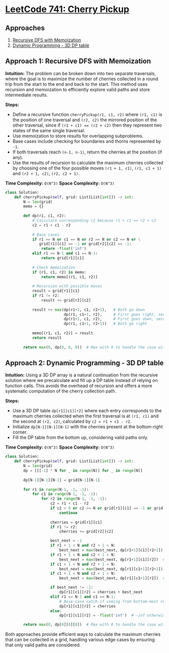 # [LeetCode 741: Cherry Pickup](https://leetcode.com/problems/cherry-pickup/)

## Approaches
1. [Recursive DFS with Memoization](#approach-1-recursive-dfs-with-memoization)
2. [Dynamic Programming - 3D DP table](#approach-2-dynamic-programming-3d-dp-table)

## Approach 1: Recursive DFS with Memoization

**Intuition:**
The problem can be broken down into two separate traversals, where the goal is to maximize the number of cherries collected in a round trip from the start to the end and back to the start. This method uses recursion and memoization to efficiently explore valid paths and store intermediate results.

**Steps:**
- Define a recursive function `cherryPickup(r1, c1, r2)` where `(r1, c1)` is the position of one traversal and `(r2, c2)` the mirrored position of the other traversal, since if `(r1 + c1) == (r2 + c2)` then they represent two states of the same single traversal.
- Use memoization to store results for overlapping subproblems.
- Base cases include checking for boundaries and thorns represented by `-1`.
- If both traversals reach `(n-1, n-1)`, return the cherries at the position (if any).
- Use the results of recursion to calculate the maximum cherries collected by choosing one of the four possible moves `(r1 + 1, c1)`, `(r1, c1 + 1)` and `(r2 + 1, c2)`, `(r2, c2 + 1)`.

**Time Complexity:** `O(N^3)`
**Space Complexity:** `O(N^3)`

```python
class Solution:
    def cherryPickup(self, grid: List[List[int]]) -> int:
        N = len(grid)
        memo = {}
        
        def dp(r1, c1, r2):
            # Calculate corresponding c2 because r1 + c1 == r2 + c2
            c2 = r1 + c1 - r2
            
            # Base cases
            if r1 == N or c1 == N or r2 == N or c2 == N or \
               grid[r1][c1] == -1 or grid[r2][c2] == -1:
                return -float('inf')
            elif r1 == N-1 and c1 == N-1:
                return grid[r1][c1]
            
            # Check memoization
            if (r1, c1, r2) in memo:
                return memo[(r1, c1, r2)]
            
            # Recursion with possible moves
            result = grid[r1][c1]
            if r1 != r2:
                result += grid[r2][c2]
            
            result += max(dp(r1+1, c1, r2+1),   # Both go down
                          dp(r1, c1+1, r2),     # First goes right, second goes down
                          dp(r1+1, c1, r2),     # First goes down, second goes right
                          dp(r1, c1+1, r2+1))   # Both go right
            
            memo[(r1, c1, r2)] = result
            return result
        
        return max(0, dp(0, 0, 0))  # Max with 0 to handle the case with no valid path
```

## Approach 2: Dynamic Programming - 3D DP table

**Intuition:**
Using a 3D DP array is a natural continuation from the recursive solution where we precalculate and fill up a DP table instead of relying on function calls. This avoids the overhead of recursion and offers a more systematic computation of the cherry collection path.

**Steps:**
- Use a 3D DP table `dp[r1][c1][r2]` where each entry corresponds to the maximum cherries collected when the first traversal is at `(r1, c1)` and the second at `(r2, c2)`, calculated by `c2 = r1 + c1 - r2`.
- Initialize `dp[N-1][N-1][N-1]` with the cherries present at the bottom-right corner.
- Fill the DP table from the bottom up, considering valid paths only.
  
**Time Complexity:** `O(N^3)`
**Space Complexity:** `O(N^3)`

```python
class Solution:
    def cherryPickup(self, grid: List[List[int]]) -> int:
        N = len(grid)
        dp = [[[-1] * N for _ in range(N)] for _ in range(N)]
        
        dp[N-1][N-1][N-1] = grid[N-1][N-1]
        
        for r1 in range(N-1, -1, -1):
            for c1 in range(N-1, -1, -1):
                for r2 in range(N-1, -1, -1):
                    c2 = r1 + c1 - r2
                    if c2 < 0 or c2 >= N or grid[r1][c1] == -1 or grid[r2][c2] == -1:
                        continue
                    
                    cherries = grid[r1][c1]
                    if r1 != r2:
                        cherries += grid[r2][c2]

                    best_next = -1
                    if r1 + 1 < N and r2 + 1 < N:
                        best_next = max(best_next, dp[r1+1][c1][r2+1])  # Both down
                    if r1 + 1 < N and c2 + 1 < N:
                        best_next = max(best_next, dp[r1+1][c1][r2])  # First down, second right
                    if c1 + 1 < N and r2 + 1 < N:
                        best_next = max(best_next, dp[r1][c1+1][r2+1])  # First right, second down
                    if c1 + 1 < N and c2 + 1 < N:
                        best_next = max(best_next, dp[r1][c1+1][r2])  # Both right

                    if best_next != -1:
                        dp[r1][c1][r2] = cherries + best_next
                    elif r1 == N-1 and c1 == N-1:
                        # Base case catch if coming from bottom-most reachable corner
                        dp[r1][c1][r2] = cherries
                    else:
                        dp[r1][c1][r2] = -float('inf')  # -inf otherwise

        return max(0, dp[0][0][0])  # Max with 0 to handle the case with no valid path
```

Both approaches provide efficient ways to calculate the maximum cherries that can be collected in a grid, handling various edge cases by ensuring that only valid paths are considered.


